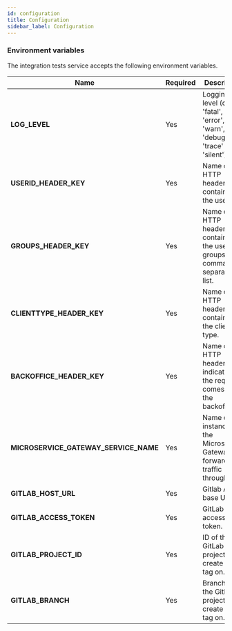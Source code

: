 ```yaml
---
id: configuration
title: Configuration
sidebar_label: Configuration
---
```




### Environment variables

The integration tests service accepts the following environment variables.

| Name                                  | Required | Description                                                                            |
|---------------------------------------|----------|----------------------------------------------------------------------------------------|
| **LOG_LEVEL**                         | Yes      | Logging level (one of 'fatal', 'error', 'warn', 'info', 'debug', 'trace' or 'silent'). |
| **USERID_HEADER_KEY**                 | Yes      | Name of the HTTP header containing the user ID.                                        |
| **GROUPS_HEADER_KEY**                 | Yes      | Name of the HTTP header containing the user groups as a comma-separated list.          |
| **CLIENTTYPE_HEADER_KEY**             | Yes      | Name of the HTTP header containing the client type.                                    |
| **BACKOFFICE_HEADER_KEY**             | Yes      | Name of the HTTP header indicating if the request comes from the backoffice.           |
| **MICROSERVICE_GATEWAY_SERVICE_NAME** | Yes      | Name of the instance of the Microservice Gateway to forward traffic through.           |
| **GITLAB_HOST_URL**                   | Yes      | Gitlab API base URL.                                                                   |
| **GITLAB_ACCESS_TOKEN**               | Yes      | GitLab access token.                                                                   |
| **GITLAB_PROJECT_ID**                 | Yes      | ID of the GitLab project to create the tag on.                                         |
| **GITLAB_BRANCH**                     | Yes      | Branch of the GitLab project to create the tag on.                                     |
